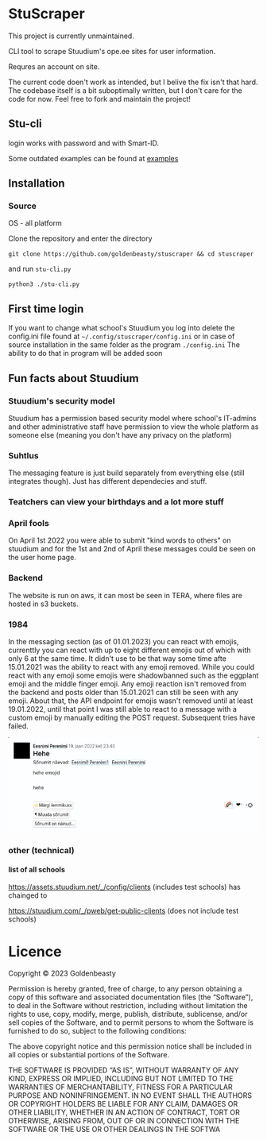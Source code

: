 # StuScraper

This project is currently unmaintained.

CLI tool to scrape Stuudium's ope.ee sites for user information.

Requres an account on site.

The current code doen't work as intended, but I belive the fix isn't that hard. The codebase itself is a bit suboptimally written, but I don't care for the code for now. Feel free to fork and maintain the project!

## Stu-cli

login works with password and with Smart-ID.

Some outdated examples can be found at [examples](./assets/examples.md)

## Installation

### Source

OS - all platform

Clone the repository and enter the directory

```
git clone https://github.com/goldenbeasty/stuscraper && cd stuscraper
```

and run `stu-cli.py`

```
python3 ./stu-cli.py
```

## First time login

If you want to change what school's Stuudium you log into delete the config.ini file found at `~/.config/stuscraper/config.ini` or in case of source installation in the same folder as the program `./config.ini`
The ability to do that in program will be added soon

## Fun facts about Stuudium

### Stuudium's security model

Stuudium has a permission based security model where school's IT-admins and other administrative staff have permission to view the whole platform as someone else (meaning you don't have any privacy on the platform)

### Suhtlus

The messaging feature is just build separately from everything else (still integrates though). Just has different dependecies and stuff.

### Teatchers can view your birthdays and a lot more stuff

### April fools

On April 1st 2022 you were able to submit "kind words to others" on stuudium and for the 1st and 2nd of April these messages could be seen on the user home page.

### Backend

The website is run on aws, it can most be seen in TERA, where files are hosted in s3 buckets.

### 1984

In the messaging section (as of 01.01.2023) you can react with emojis, currenttly you can react with up to eight different emojis out of which with only 6 at the same time.
It didn't use to be that way some time afte 15.01.2021 was the ability to react with any emoji removed. While you could react with any emoji some emojis were shadowbanned such as the eggplant emoji and the middle finger emoji.
Any emoji reaction isn't removed from the backend and posts older than 15.01.2021 can still be seen with any emoji. About that, the API endpoint for emojis wasn't removed until at least 19.01.2022, until that point I was still able to react to a message with a custom emoji by manually editing the POST request. Subsequent tries have failed.

![the last emoji](./assets/emoji.webp)

### other (technical)

#### list of all schools
https://assets.stuudium.net/_/config/clients
(includes test schools)
has chainged to

https://stuudium.com/_/pweb/get-public-clients 
(does not include test schools)

# Licence

Copyright © 2023 Goldenbeasty

Permission is hereby granted, free of charge, to any person obtaining a copy of this software and associated documentation files (the “Software”), to deal in the Software without restriction, including without limitation the rights to use, copy, modify, merge, publish, distribute, sublicense, and/or sell copies of the Software, and to permit persons to whom the Software is furnished to do so, subject to the following conditions:

The above copyright notice and this permission notice shall be included in all copies or substantial portions of the Software.

THE SOFTWARE IS PROVIDED “AS IS”, WITHOUT WARRANTY OF ANY KIND, EXPRESS OR IMPLIED, INCLUDING BUT NOT LIMITED TO THE WARRANTIES OF MERCHANTABILITY, FITNESS FOR A PARTICULAR PURPOSE AND NONINFRINGEMENT. IN NO EVENT SHALL THE AUTHORS OR COPYRIGHT HOLDERS BE LIABLE FOR ANY CLAIM, DAMAGES OR OTHER LIABILITY, WHETHER IN AN ACTION OF CONTRACT, TORT OR OTHERWISE, ARISING FROM, OUT OF OR IN CONNECTION WITH THE SOFTWARE OR THE USE OR OTHER DEALINGS IN THE SOFTWA
